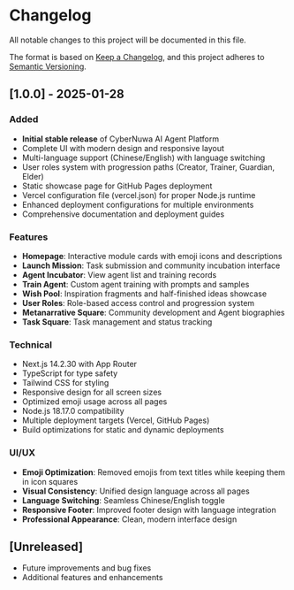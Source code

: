 # Changelog

All notable changes to this project will be documented in this file.

The format is based on [Keep a Changelog](https://keepachangelog.com/en/1.0.0/),
and this project adheres to [Semantic Versioning](https://semver.org/spec/v2.0.0.html).

## [1.0.0] - 2025-01-28

### Added
- **Initial stable release** of CyberNuwa AI Agent Platform
- Complete UI with modern design and responsive layout
- Multi-language support (Chinese/English) with language switching
- User roles system with progression paths (Creator, Trainer, Guardian, Elder)
- Static showcase page for GitHub Pages deployment
- Vercel configuration file (vercel.json) for proper Node.js runtime
- Enhanced deployment configurations for multiple environments
- Comprehensive documentation and deployment guides

### Features
- **Homepage**: Interactive module cards with emoji icons and descriptions
- **Launch Mission**: Task submission and community incubation interface
- **Agent Incubator**: View agent list and training records
- **Train Agent**: Custom agent training with prompts and samples
- **Wish Pool**: Inspiration fragments and half-finished ideas showcase
- **User Roles**: Role-based access control and progression system
- **Metanarrative Square**: Community development and Agent biographies
- **Task Square**: Task management and status tracking

### Technical
- Next.js 14.2.30 with App Router
- TypeScript for type safety
- Tailwind CSS for styling
- Responsive design for all screen sizes
- Optimized emoji usage across all pages
- Node.js 18.17.0 compatibility
- Multiple deployment targets (Vercel, GitHub Pages)
- Build optimizations for static and dynamic deployments

### UI/UX
- **Emoji Optimization**: Removed emojis from text titles while keeping them in icon squares
- **Visual Consistency**: Unified design language across all pages
- **Language Switching**: Seamless Chinese/English toggle
- **Responsive Footer**: Improved footer design with language integration
- **Professional Appearance**: Clean, modern interface design

## [Unreleased]
- Future improvements and bug fixes
- Additional features and enhancements 